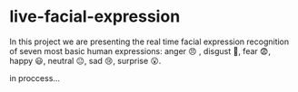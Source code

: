 # live-facial-expression
 In this project we are presenting the real time facial expression recognition of seven most basic human expressions: anger :angry: , disgust 🤮, fear :fearful:, happy :smiley:, neutral :neutral_face:, sad :cry:, surprise :open_mouth:. 


in proccess...

